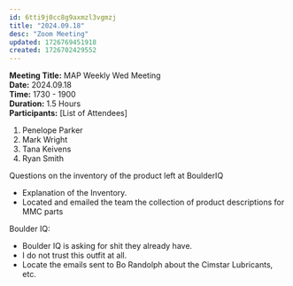 ```yaml
---
id: 6tti9j0cc8g9axmzl3vgmzj
title: "2024.09.18"
desc: "Zoom Meeting"
updated: 1726769451918
created: 1726702429552
---
```


**Meeting Title:** MAP Weekly Wed Meeting  
**Date:** 2024.09.18  
**Time:** 1730 - 1900  
**Duration:** 1.5 Hours  
**Participants:** [List of Attendees]

1. Penelope Parker
2. Mark Wright
3. Tana Keivens
4. Ryan Smith

Questions on the inventory of the product left at BoulderIQ

- Explanation of the Inventory.
- Located and emailed the team the collection of product descriptions for MMC parts

Boulder IQ:

- Boulder IQ is asking for shit they already have.
- I do not trust this outfit at all.
- Locate the emails sent to Bo Randolph about the Cimstar Lubricants, etc.
